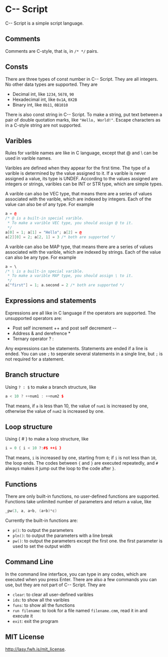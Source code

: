 # C-- Script

C-- Script is a simple script language.

## Comments

Comments are C-style, that is, in `/* */` pairs.

## Consts

There are three types of const number in C-- Script. They are all integers. No other data types are supported. They are

* Decimal int, like `1234`, `5678`, `90`
* Hexadecimal int, like `0x1A`, `0X2B`
* Binary int, like `0b11`, `0B1010`

There is also const string in C-- Script. To make a string, put text between a pair of double quotation marks, like `"Hello, World!"`. Escape characters as in a C-style string are not supported.

## Varibles

Rules for varible names are like in C language, except that @ and \ can be used in varible names.

Varibles are defined when they appear for the first time. The type of a varible is determined by the value assigned to it. If a varible is never assigned a value, its type is UNDEF. According to the values assigned are integers or strings, varibles can be INT or STR type, which are simple types.

A varible can also be VEC type, that means there are a series of values associated with the varible, which are indexed by integers. Each of the value can also be of any type. For example

```cpp
a = @
/* @ is a built-in special varible. 
 * To make a varible VEC type, you should assign @ to it.
 */
a[0] = 1; a[1] = "Hello"; a[2] = @
a[2][0] = 2; a[2, 1] = 3 /* both are supported */
```

A varible can also be MAP type, that means there are a series of values associated with the varible, which are indexed by strings. Each of the value can also be any type. For example

```cpp
a = \
/* \ is a built-in special varible.
 * To make a varible MAP type, you should assign \ to it.
 */
a["first"] = 1; a.second = 2 /* both are supported */
```

## Expressions and statements

Expressions are all like in C language if the operators are supported. The unsupported operators are:

* Post self increment ++ and post self decrement --
* Address & and derefrence *
* Ternary operator ? :

Any expressions can be statements. Statements are ended if a line is ended. You can use `;` to seperate several statements in a single line, but `;` is not required for a statement.

## Branch structure

Using `? : $` to make a branch structure, like

```cpp
a < 10 ? ++num1 : ++num2 $
```

That means, if `a` is less than 10, the value of `num1` is increased by one, otherwise the value of `num2` is increased by one.

## Loop structure

Using { # } to make a loop structure, like

```cpp
i = 0 { i < 10 ?:#$ ++i }
```

That means, `i` is increased by one, starting from `0`; if `i` is not less than `10`, the loop ends. The codes between `{` and `}` are executed repeatedly, and `#` always makes it jump out the loop to the code after `}`.

## Functions

There are only built-in functions, no user-defined functions are supported. Functions take unlimited number of parameters and return a value, like

```cpp
_pw(3, a, a+b, (a+b)*c)
```

Currently the built-in functions are:

* `p()`: to output the parameters
* `pln()`: to output the parameters with a line break
* `pw()`: to output the parameters except the first one. the first parameter is used to set the output width

## Command Line

In the command line interface, you can type in any codes, which are executed when you press Enter. There are also a few commands you can use, but they are not part of C-- Script. They are

* `clear`: to clear all user-defined varibles
* `ids`: to show all the varibles
* `funs`: to show all the functions
* `run filename`: to look for a file named `filename.cmm`, read it in and execute it
* `exit`: exit the program

## MIT License

<http://lasy.fwh.is/mit_license>.
